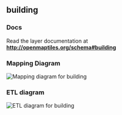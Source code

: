 ## building

### Docs
Read the layer documentation at **http://openmaptiles.org/schema#building**

### Mapping Diagram
![Mapping diagram for building](http://openmaptiles.org/media/mapping_building.png)

### ETL diagram
![ETL diagram for building](http://openmaptiles.org/media/etl_building.png)

